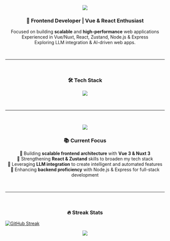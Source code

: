 <!-- 상단 배너 -->
<p align="center">
  <img src="https://capsule-render.vercel.app/api?type=waving&color=0:6A11CB,100:2575FC&height=200&section=header&text=Hi%20I'm%20SooYeon!👋&fontSize=40&fontColor=ffffff&animation=fadeIn" />
</p>

<!-- 소개 -->
<h3 align="center">🚀 Frontend Developer | Vue & React Enthusiast</h3>
<p align="center">
  Focused on building <b>scalable</b> and <b>high-performance</b> web applications <br/>
  Experienced in Vue/Nuxt, React, Zustand, Node.js & Express <br/>
  Exploring LLM integration & AI-driven web apps.
</p>

<br>


---
<br>


<!-- 기술 스택 아이콘 -->
<h3 align="center">🛠 Tech Stack</h3>
<p align="center">
  <img src="https://skillicons.dev/icons?i=vue,nuxt,react,js,ts,html,css,scss,tailwind,github,nodejs,express,mysql,aws" />
</p>

<br>

---

<br>

<!-- 애니메이션 SVG -->
<p align="center">
  <img src="https://readme-typing-svg.demolab.com?font=Fira+Code&pause=1000&color=2575FC&center=true&vCenter=true&width=600&lines=Frontend+Developer;Lifelong+Learner;Vue+%2B+Nuxt+%2B+React;AI+Integration+%26+Automation" />
</p>


<!-- Roadmap -->
<h3 align="center">📚 Current Focus</h3>
<p align="center">
  🔹 Building <b>scalable frontend architecture</b> with <b>Vue 3 & Nuxt 3</b> <br/>
  🔹 Strengthening <b>React & Zustand</b> skills to broaden my tech stack <br/>
  🔹 Leveraging <b>LLM integration</b> to create intelligent and automated features <br/>
  🔹 Enhancing <b>backend proficiency</b> with Node.js & Express for full-stack development
</p>
<br>

---
<br>
<!-- 애니메이션 커밋 그래프 -->
<h3 align="center">🔥 Streak Stats</h3>
<a href="https://git.io/streak-stats"><img src="https://github-readme-streak-stats-eight.vercel.app/?user=oodhmo&theme=tokyonight" alt="GitHub Streak" /></a>

<br>

<!-- 푸터 애니메이션 -->
<p align="center">
  <img src="https://capsule-render.vercel.app/api?type=waving&color=0:2575FC,100:6A11CB&height=100&section=footer"/>
</p>
